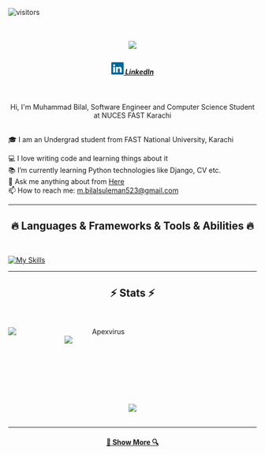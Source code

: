 ![visitors](https://visitor-badge.laobi.icu/badge?page_id=Apexvirus.Apexvirus)

<h1 align="center">
  <a href="https://git.io/typing-svg">
    <img src="https://readme-typing-svg.herokuapp.com/?lines=Hello,+There!+👋;This+is+Bilal....;Nice+to+meet+you!!&center=true&size=30">
  </a>
</h1>

<h5 align="center">
    <a href="https://www.linkedin.com/in/muhammad-bilal-6b9211240" title="LinkedIn Profile"><img width="25" src="images/linkedin.svg"> LinkedIn</a>
</h5>
<br>
<p align="center">
  Hi, I'm Muhammad Bilal, Software Engineer and Computer Science Student at NUCES FAST Karachi
  <br>
  <br>
  
  🎓 I am an Undergrad student from FAST National University, Karachi
  <br>
  
  💻 I love writing code and learning things about it
  <br>
  📚 I’m currently learning Python technologies like Django, CV etc.
  <br>
  💬 Ask me anything about from <a href="https://github.com/Apexvirus/Apexvirus/issues" title="Issues">Here</a>
  <br>
  📫 How to reach me: <a href="mailto: m.bilalsuleman523@gmail.com">m.bilalsuleman523@gmail.com</a>
</p>

<hr>
<h2 align="center">🔥 Languages & Frameworks & Tools & Abilities 🔥</h2>
<br>
<p align="center">
  
  [![My Skills](https://skillicons.dev/icons?i=react,bootstrap,c,cs,cpp,css,discord,eclipse,firebase,git,github,html,idea,java,js,jquery,linux,materialui,mongodb,mysql,nodejs,php,postman,powershell,py,redux,regex,sass,visualstudio,vscode)](https://github.com/Apexvirus)
</p>

<hr>



<h2 align="center">⚡ Stats ⚡</h2>
<br>
<p align=center>
  <div align=center>
    <a href="https://github.com/denvercoder1/github-readme-streak-stats" title="Go to Source">
      <img align="left" width=390 src="https://github-readme-streak-stats.herokuapp.com/?user=Apexvirus&theme=react&border=61dafb&hide_border=true" alt="Apexvirus" />
    </a>
    <a href="https://github.com/anuraghazra/github-readme-stats" title="Go to Source">
      <img align="right" width=390 src="https://github-readme-stats.vercel.app/api?username=Apexvirus&show_icons=true&theme=react&border_color=61dafb&hide_border=true" />
    </a>
  </div>
  <br><br><br><br><br><br><br><br><br>
  <div align=center>
    <a href="https://github.com/anuraghazra/github-readme-stats">
      <img width=325 align="center" src="https://github-readme-stats.vercel.app/api/top-langs/?username=Apexvirus&hide=c%23,powershell,Mathematica,Ruby,Objective-C,Objective-C%2b%2b,Cuda&title_color=61dafb&text_color=ffffff&icon_color=61dafb&bg_color=20232a&langs_count=8&layout=compact&border_color=61dafb&hide_border=true" />
    </a>
  </div>
  <br>
  <!--<img src="https://activity-graph.herokuapp.com/graph?username=Apexvirus&theme=react-dark&bg_color=20232a&hide_border=true" width="100%"/>-->
</p>

<hr>

<h4 align="center">
  <a href="https://github.com/Apexvirus?tab=repositories" title="Show Repositories">🔎 Show More 🔍</a>
</h4>


<!--
**haris741/haris741** is a ✨ _special_ ✨ repository because its `README.md` (this file) appears on your GitHub profile.

Here are some ideas to get you started:

- 🔭 I’m currently working on ...
- 🌱 I’m currently learning ...
- 👯 I’m looking to collaborate on ...
- 🤔 I’m looking for help with ...
- 💬 Ask me about ...
- 📫 How to reach me: ...
- 😄 Pronouns: ...
- ⚡ Fun fact: ...


Notes: If you want use this readme, firstly star it please. If you can't align your repositories like this, please change your repository desription to shorter than now. Maybe 4 or 5 word will be good.

![Metrics](https://metrics.lecoq.io/haris741?template=classic&base.header=0&base.activity=0&base.community=0&base.repositories=0&base.metadata=0&achievements=1&achievements.threshold=C&achievements.secrets=true&achievements.limit=0&config.timezone=Europe%2FIstanbul)

-->
